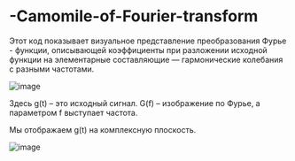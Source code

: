# -Camomile-of-Fourier-transform
Этот код показывает визуальное представление преобразования Фурье - функции, описывающей коэффициенты при разложении исходной функции на элементарные составляющие — гармонические колебания с разными частотами.

![image](https://user-images.githubusercontent.com/90831803/209037967-51034870-e6ab-4f3c-aca9-4118efbbe18c.png)

Здесь g(t) – это исходный сигнал. G(f) – изображение по Фурье, а параметром f выступает частота.

Мы отображаем g(t) на комплексную плоскость. 

![image](https://user-images.githubusercontent.com/90831803/209038983-979f3299-36cc-4a45-ad69-7bc55898f8e4.png)
